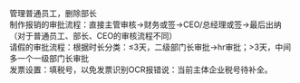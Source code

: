 管理普通员工，删除部长<br>
制作报销的审批流程：直接主管审核->财务或签->CEO/总经理或签->最后出纳（对于普通员工、部长、CEO的审核流程不同）<br>
请假的审批流程：根据时长分类：≤3天，二级部门长审批->hr审批；>3天，中间多一个一级部门长审批<br>
发票设置：填税号，以免发票识别OCR报错说：当前主体企业税号待补全。<br>
<br>
<br>
<br>
<br>
<br>
<br>
<br>
